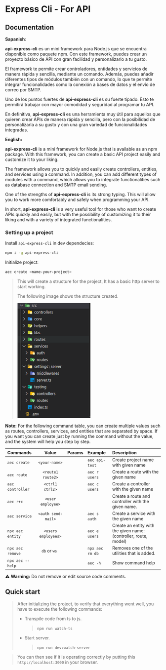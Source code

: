 # Express Cli - For API

## Documentation

**Sapanish**:

**api-express-cli** es un mini framework para Node.js que se encuentra disponible como paquete npm. Con este framework, puedes crear un proyecto básico de API con gran facilidad y personalizarlo a tu gusto.

El framework te permite crear controladores, entidades y servicios de manera rápida y sencilla, mediante un comando. Además, puedes añadir diferentes tipos de módulos también con un comando, lo que te permite integrar funcionalidades como la conexión a bases de datos y el envío de correo por SMTP.

Uno de los puntos fuertes de **api-express-cli** es su fuerte tipado. Esto te permitirá trabajar con mayor comodidad y seguridad al programar tu API.

En definitiva, **api-express-cli** es una herramienta muy útil para aquellos que quieren crear APIs de manera rápida y sencilla, pero con la posibilidad de personalizarla a su gusto y con una gran variedad de funcionalidades integradas.

**English:**

**api-express-cli** is a mini framework for Node.js that is available as an npm package. With this framework, you can create a basic API project easily and customize it to your liking.

The framework allows you to quickly and easily create controllers, entities, and services using a command. In addition, you can add different types of modules with a command, which allows you to integrate functionalities such as database connection and SMTP email sending.

One of the strengths of **api-express-cli** is its strong typing. This will allow you to work more comfortably and safely when programming your API.

In short, **api-express-cli** is a very useful tool for those who want to create APIs quickly and easily, but with the possibility of customizing it to their liking and with a variety of integrated functionalities.

### Setting up a project

Install `api-express-cli` in dev dependecies:

```bash
npm i -g api-express-cli
```

Initialize project:

```bash
aec create <name-your-project>
```

> This will create a structure for the project,
> It has a basic http server to start working.
>
> The following image shows the structure created.
>
> ![1663281512795](image/README/1663281512795.png)

**Note:** For the following command table, you can create multiple values such as routes, controllers, services, and entities that are separated by space. If you want you can create just by running the command without the value, and the system will help you step by step.

| Commands            |         Value         | Params | Example           | Description                                                      |
| :------------------ | :-------------------: | :----: | :---------------- | :--------------------------------------------------------------- |
| `aec create`      |    `<your-name>`    |        | `aec api-test`  | Create project name with given name                              |
| `aec route`       |  `<route1 route2>`  |        | `aec r users`   | Create a route with the given name                               |
| `aec controller ` |   `<ctrl1 ctrl2>`   |        | `aec c users`   | Create a controller with the given name                          |
| `aec r+c`         |  `<user employee>`  |        |                   | Create a route and controller with the given name.               |
| `aec service`     | `<auth send-mail>` |        | `aec s auth`    | Create a service with the given name                             |
| `npx aec entity`  | `<users employees>` |        | `aec e users`   | Create an entity with the given name: (controller, route, model) |
| `npx aec remove`  |   `db` or `ws `   |        | `npx aec rm db` | Removes one of the utilities that is added.                      |
| `npx aec --help`  |                      |        | `aec -h`       | Show command help                                                |

⚠️ **Warning:** Do not remove or edit source code comments.

## Quick start

> After initializing the project, to verify that everything went well, you have to execute the following commands:
>
> - Transpile code from ts to js.
>   > `npm run watch-ts`
>   >
> - Start server.
>   > `npm run dev:watch-server`
>   >

> You can then see if it is operating correctly by putting this `http://localhost:3000` in your browser.
